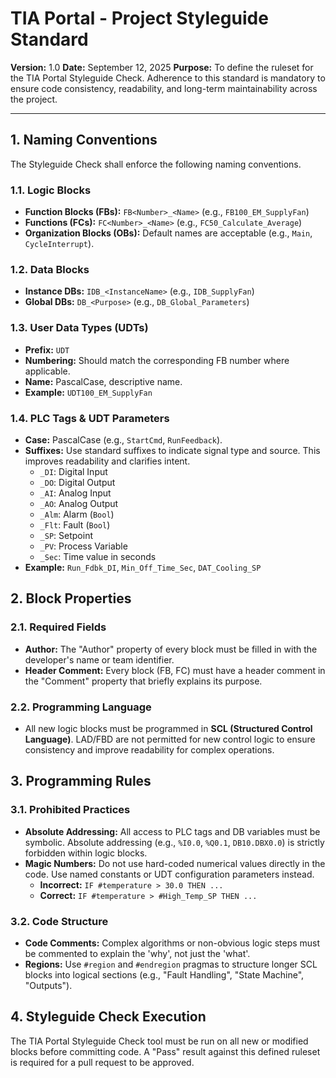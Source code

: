 # TIA Portal - Project Styleguide Standard

**Version:** 1.0
**Date:** September 12, 2025
**Purpose:** To define the ruleset for the TIA Portal Styleguide Check. Adherence to this standard is mandatory to ensure code consistency, readability, and long-term maintainability across the project.

---

## 1. Naming Conventions

The Styleguide Check shall enforce the following naming conventions.

### 1.1. Logic Blocks
*   **Function Blocks (FBs):** `FB<Number>_<Name>` (e.g., `FB100_EM_SupplyFan`)
*   **Functions (FCs):** `FC<Number>_<Name>` (e.g., `FC50_Calculate_Average`)
*   **Organization Blocks (OBs):** Default names are acceptable (e.g., `Main`, `CycleInterrupt`).

### 1.2. Data Blocks
*   **Instance DBs:** `IDB_<InstanceName>` (e.g., `IDB_SupplyFan`)
*   **Global DBs:** `DB_<Purpose>` (e.g., `DB_Global_Parameters`)

### 1.3. User Data Types (UDTs)
*   **Prefix:** `UDT`
*   **Numbering:** Should match the corresponding FB number where applicable.
*   **Name:** PascalCase, descriptive name.
*   **Example:** `UDT100_EM_SupplyFan`

### 1.4. PLC Tags & UDT Parameters
*   **Case:** PascalCase (e.g., `StartCmd`, `RunFeedback`).
*   **Suffixes:** Use standard suffixes to indicate signal type and source. This improves readability and clarifies intent.
    *   `_DI`: Digital Input
    *   `_DO`: Digital Output
    *   `_AI`: Analog Input
    *   `_AO`: Analog Output
    *   `_Alm`: Alarm (`Bool`)
    *   `_Flt`: Fault (`Bool`)
    *   `_SP`: Setpoint
    *   `_PV`: Process Variable
    *   `_Sec`: Time value in seconds
*   **Example:** `Run_Fdbk_DI`, `Min_Off_Time_Sec`, `DAT_Cooling_SP`

## 2. Block Properties

### 2.1. Required Fields
*   **Author:** The "Author" property of every block must be filled in with the developer's name or team identifier.
*   **Header Comment:** Every block (FB, FC) must have a header comment in the "Comment" property that briefly explains its purpose.

### 2.2. Programming Language
*   All new logic blocks must be programmed in **SCL (Structured Control Language)**. LAD/FBD are not permitted for new control logic to ensure consistency and improve readability for complex operations.

## 3. Programming Rules

### 3.1. Prohibited Practices
*   **Absolute Addressing:** All access to PLC tags and DB variables must be symbolic. Absolute addressing (e.g., `%I0.0`, `%Q0.1`, `DB10.DBX0.0`) is strictly forbidden within logic blocks.
*   **Magic Numbers:** Do not use hard-coded numerical values directly in the code. Use named constants or UDT configuration parameters instead.
    *   **Incorrect:** `IF #temperature > 30.0 THEN ...`
    *   **Correct:** `IF #temperature > #High_Temp_SP THEN ...`

### 3.2. Code Structure
*   **Code Comments:** Complex algorithms or non-obvious logic steps must be commented to explain the 'why', not just the 'what'.
*   **Regions:** Use `#region` and `#endregion` pragmas to structure longer SCL blocks into logical sections (e.g., "Fault Handling", "State Machine", "Outputs").

## 4. Styleguide Check Execution

The TIA Portal Styleguide Check tool must be run on all new or modified blocks before committing code. A "Pass" result against this defined ruleset is required for a pull request to be approved.
